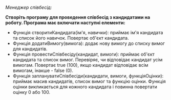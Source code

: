 _Менеджер співбесід:_


**Створіть програму для проведення співбесід з кандидатами на роботу. 
Програма має включати наступні елементи:**

* Функція створитиКандидата(ім'я, навички): приймає ім'я кандидата та список його навичок. Повертає об'єкт кандидата.
* Функція додатиВимогу(вимога): додає нову вимогу до списку вимог для кандидатів.
* Функція провестиСпівбесіду(кандидат, вимоги): приймає об'єкт кандидата та список вимог. 
Перевіряє, чи відповідає кандидат усім вимогам. Повертає true (100), якщо кандидат відповідає всім вимогам, інакше - false (0).
* Функція заплануватиСпівбесіди(кандидати, вимоги, функціяОцінки): приймає масив кандидатів, список вимог та функцію оцінки. 
Функція оцінки викликається для кожного кандидата і повинна повертати оцінку 0 або 100. 